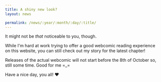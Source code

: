 ```yaml
---
title: A shiny new look?
layout: news

permalink: /news/:year/:month/:day/:title/
---
```

It might not be *that* noticeable to you, though.

While I'm hard at work trying to offer a good webcomic reading experience on this website, you can still check out my story [](/stories/cock-a-doodle-doom/) for the latest chapter!

Releases of the actual webcomic will not start before the 8th of October so, still some time. Good for me =\_=

Have a nice day, you all! ♥

